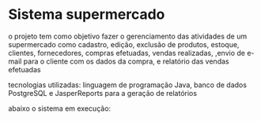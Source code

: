 # Sistema supermercado

o projeto tem como objetivo fazer o gerenciamento das atividades de um supermercado
como cadastro, edição, exclusão de produtos, estoque, clientes, fornecedores, compras efetuadas, vendas realizadas,
,envio de e-mail para o cliente com os dados da compra, e relatório das vendas efetuadas

tecnologias utilizadas: linguagem de programação Java, banco de dados PostgreSQL e JasperReports para a geração de relatórios

abaixo o sistema em execução:
